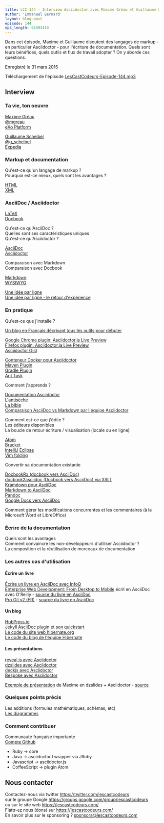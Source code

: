```yaml
---
title: LCC 144 - Interview Asciidoctor avec Maxime Gréau et Guillaume Scheibel
author: 'Emmanuel Bernard'
layout: blog-post
episode: 144
mp3_length: 65393410
---
```

Dans cet épisode, Maxime et Guillaume discutent des langages de markup - en particulier Asciidoctor - pour l'écriture de documentation.
Quels sont leurs bénéfices, quels outils et flux de travail adopter ? On y aborde ces questions.

Enregistré le 31 mars 2016

Téléchargement de l'épisode [LesCastCodeurs-Episode-144.mp3](http://traffic.libsyn.com/lescastcodeurs/LesCastCodeurs-Episode-144.mp3)

## Interview

### Ta vie, ton oeuvre

[Maxime Gréau](http://mgreau.com)  
[@mgreau](https://twitter.com/mgreau)  
[eXo Platform](https://www.exoplatform.com)  

[Guillaume Scheibel](http://www.gscheibel.net)  
[@g_scheibel](https://twitter.com/g_scheibel)  
[Expedia](https://www.expedia.fr)  

### Markup et documentation

Qu'est-ce qu'un langage de markup ?  
Pourquoi est-ce mieux, quels sont les avantages ?  

[HTML](https://en.wikipedia.org/wiki/HTML)  
[XML](https://en.wikipedia.org/wiki/XML)  

### AsciiDoc / Asciidoctor

[LaTeX](http://www.latex-project.org)  
[Docbook](http://docbook.org)  

Qu'est-ce qu'AsciiDoc ?  
Quelles sont ses caractéristiques uniques  
Qu'est-ce qu'Asciidoctor ?  

[AsciiDoc](http://asciidoc.org)  
[Asciidoctor](http://asciidoctor.org)  

Comparaison avec Markdown  
Comparaison avec Docbook  

[Markdown](http://daringfireball.net/projects/markdown/)  
[WYSIWYG](https://en.wikipedia.org/wiki/WYSIWYG)  

[Une idée par ligne](https://emmanuelbernard.com/blog/2013/08/08/one-line-per-idea/)  
[Une idée par ligne - le retour d'expérience](https://emmanuelbernard.com/blog/2014/10/06/one-line-per-ide-feedback/)  

### En pratique

Qu'est-ce que j'installe ?  

[Un blog en Français décrivant tous les outils pour débuter](http://asciidoctor.org/news/2016/04/05/debuter-avec-asciidoctor/)  

[Google Chrome plugin: Asciidoctor.js Live Preview](https://chrome.google.com/webstore/detail/asciidoctorjs-live-previe/iaalpfgpbocpdfblpnhhgllgbdbchmia)  
[Firefox plugin: Asciidoctor.ja Live Preview](https://addons.mozilla.org/en-US/firefox/addon/asciidoctorjs-live-preview/)  
[Asciidoctor Gist](http://gist.asciidoctor.org)  

[Conteneur Docker pour Asciidoctor](https://hub.docker.com/r/asciidoctor/docker-asciidoctor/)  
[Maven Plugin](https://github.com/asciidoctor/asciidoctor-maven-plugin)  
[Gradle Plugin](https://github.com/asciidoctor/asciidoctor-gradle-plugin)  
[Ant Task](https://github.com/asciidoctor/asciidoctor-ant)  

Comment j'apprends ?  

[Documentation Asciidoctor](http://asciidoctor.org/docs/)  
[L'antisèche](http://asciidoctor.org/docs/asciidoc-syntax-quick-reference/)  
[La bible](http://asciidoctor.org/docs/user-manual/)  
[Comparaison AsciiDoc vs Markdown par l'équipe Asciidoctor](http://asciidoctor.org/docs/user-manual/#compared-to-markdown)  

Comment est-ce que j'édite ?  
Les éditeurs disponibles  
La boucle de retour écriture / visualisation (locale ou en ligne)  

[Atom](https://atom.io/packages/asciidoc-preview)  
[Bracket](https://github.com/asciidoctor/brackets-asciidoc-preview)  
[IntelliJ](https://plugins.jetbrains.com/plugin/7391)
[Eclipse](https://wiki.eclipse.org/Mylyn/WikiText/AsciiDoc)  
[Vim folding](https://emmanuelbernard.com/blog/2016/02/11/asciidoc-folding-vim/)  

Convertir sa documentation existante  

[DocbookRx (docbook vers AsciiDoc)](https://github.com/opendevise/docbookrx)  
[docbook2asciidoc (Docbook vers AsciiDoc) via XSLT](https://github.com/emmanuelbernard/docbook2asciidoc/tree/ogm-tweaks)  
[Kramdown pour AsciiDoc](https://github.com/opendevise/kramdown-asciidoc)  
[Markdown to AsciiDoc](https://github.com/bodiam/markdown-to-asciidoc)  
[Pandoc](http://pandoc.org)  
[Google Docs vers AsciiDoc](https://github.com/Mogztter/asciidoc-googledocs-addon)  

Comment gérer les modifications concurrentes et les commentaires (à la Microsoft Word et LibreOffice)  

### Écrire de la documentation

Quels sont les avantages  
Comment convaincre les non-développeurs d'utiliser Asciidoctor ?  
La composition et la réutilisation de morceaux de documentation  

### Les autres cas d'utilisation

#### Écrire un livre

[Écrire un livre en AsciiDoc avec InfoQ](http://www.infoq.com/minibook-guidelines)  
[Enterprise Web Development: From Desktop to Mobile](http://enterprisewebbook.com/) écrit en AsciiDoc avec O'Reilly - [source du livre en AsciiDoc](https://github.com/Farata/EnterpriseWebBook/)  
[Pro Git v2 (FR)](https://git-scm.com/book/fr/v2) - [source du livre en AsciiDoc](https://github.com/progit/progit2/tree/master/book)  

#### Un blog

[HubPress.io](http://hubpress.io)  
[Jekyll AsciiDoc plugin](https://github.com/asciidoctor/jekyll-asciidoc) et [son quickstart](https://github.com/asciidoctor/jekyll-asciidoc-quickstart)  
[Le code du site web hibernate.org](https://github.com/hibernate/hibernate.org)  
[Le code du blog de l'équipe Hibernate](https://github.com/hibernate/in.relation.to/)  

#### Les présentations

[reveal.js avec Asciidoctor](http://asciidoctor.org/docs/install-and-use-revealjs-backend/)  
[dzslides avec Asciidoctor](https://github.com/mojavelinux/asciidoc-dzslides-backend)  
[deckjs avec Asciidoctor](http://asciidoctor.org/docs/install-and-use-deckjs-backend/)  
[Bespoke avec Asciidoctor](https://github.com/asciidoctor/asciidoctor-bespoke)  

[Exemple de présentation](http://mgreau.com/slides/devnation2015/slides.html) de Maxime en dzslides + Asciidoctor - [source](https://github.com/mgreau/asciidoc-create-publish-everywhere-from-anywhere/tree/master/slides)  

### Quelques points précis

Les additions (formules mathématiques, schémas, etc)  
[Les diagrammes](https://github.com/asciidoctor/asciidoctor-diagram)  

### Comment contribuer

Communauté française importante  
[Compte Github](https://github.com/asciidoctor)

* Ruby -> core
* Java -> asciidoctorJ wrapper via JRuby
* Javascript -> asciidoctor.js
* CoffeeScript -> plugin Atom

## Nous contacter

Contactez-nous via twitter <https://twitter.com/lescastcodeurs>  
sur le groupe Google <https://groups.google.com/group/lescastcodeurs>  
ou sur le site web <https://lescastcodeurs.com/>  
Flattr-ez nous (dons) sur <https://lescastcodeurs.com/>  
En savoir plus sur le sponsoring ? [sponsors@lescastcodeurs.com](mailto:sponsors@lescastcodeurs.com)  
